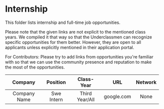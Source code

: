 # Internship

This folder lists internship and full-time job opportunities. 

Please note that the given links are not explicit to the mentioned class years. We compiled it that way so that the Underclassmen can recognize specific opportunities for them better. However, they are open to all applicants unless explicitly mentioned in their application portal.

For Contributors: Please try to add links from opportunities you're familiar with so that we can use the community presence and reputation to make the most of the opportunities.

| Company  |  Position   |  Class-Year | URL  | Network|
|:--------:|:------------:|:----------:| :--: | :--------:|
| Company Name | Swe Intern|Third Year/All | google.com | None        |




